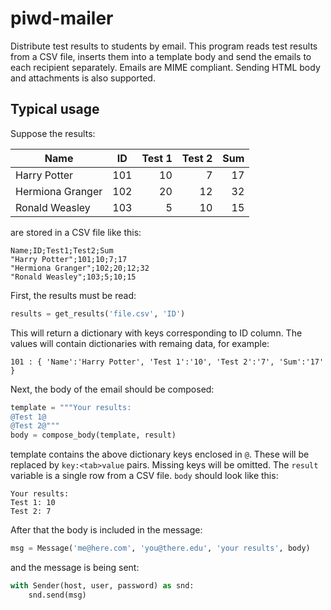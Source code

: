 # piwd-mailer

Distribute test results to students by email. This program reads test results
from a CSV file, inserts them into a template body and send the emails to
each recipient separately. Emails are MIME compliant. Sending HTML body
and attachments is also supported.

## Typical usage

Suppose the results:

| Name             | ID  |Test 1 | Test 2 | Sum |
|------------------|-----|------:|-------:|----:|
| Harry Potter     | 101 |    10 |     7  |  17 |
| Hermiona Granger | 102 |    20 |    12  |  32 |
| Ronald Weasley   | 103 |     5 |    10  |  15 |

are stored in a CSV file like this:
```
Name;ID;Test1;Test2;Sum
"Harry Potter";101;10;7;17
"Hermiona Granger";102;20;12;32
"Ronald Weasley";103;5;10;15
```

First, the results must be read:
```python
results = get_results('file.csv', 'ID')
```

This will return a dictionary with keys corresponding to ID column.
The values will contain dictionaries with remaing data, for example:

```
101 : { 'Name':'Harry Potter', 'Test 1':'10', 'Test 2':'7', 'Sum':'17' }
```

Next, the body of the email should be composed:

```python
template = """Your results:
@Test 1@
@Test 2@"""
body = compose_body(template, result)
```

template contains the above dictionary keys enclosed in `@`. These will
be replaced by `key:<tab>value` pairs. Missing keys will be omitted.
The `result` variable is a single row from a CSV file. `body` should
look like this:

```
Your results:
Test 1:	10
Test 2:	7
```

After that the body is included in the message:

```python
msg = Message('me@here.com', 'you@there.edu', 'your results', body)
```

and the message is being sent:

```python
with Sender(host, user, password) as snd:
    snd.send(msg)
```
